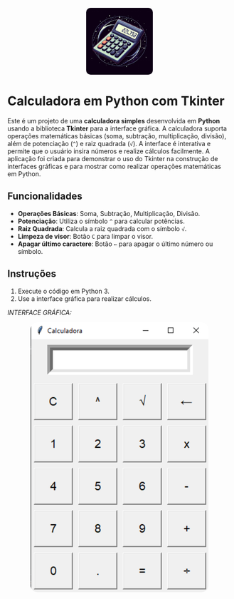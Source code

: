 <p align="center">
  <img src="https://github.com/ArturMaia/Calculadora/blob/main/calculadora.jpg" alt="calculadora" style="width: 150px; border-radius: 10px;">
</p>

# Calculadora em Python com Tkinter

Este é um projeto de uma **calculadora simples** desenvolvida em **Python** usando a biblioteca **Tkinter** para a interface gráfica. A calculadora suporta operações matemáticas básicas (soma, subtração, multiplicação, divisão), além de potenciação (`^`) e raiz quadrada (`√`). A interface é interativa e permite que o usuário insira números e realize cálculos facilmente. A aplicação foi criada para demonstrar o uso do Tkinter na construção de interfaces gráficas e para mostrar como realizar operações matemáticas em Python.

## Funcionalidades
- **Operações Básicas**: Soma, Subtração, Multiplicação, Divisão.
- **Potenciação**: Utiliza o símbolo `^` para calcular potências.
- **Raiz Quadrada**: Calcula a raiz quadrada com o símbolo `√`.
- **Limpeza de visor**: Botão `C` para limpar o visor.
- **Apagar último caractere**: Botão `←` para apagar o último número ou símbolo.

## Instruções
1. Execute o código em Python 3.
2. Use a interface gráfica para realizar cálculos.

*INTERFACE GRÁFICA:*

<p align="center">
  <img src="https://github.com/ArturMaia/Calculadora/blob/main/tela.png" alt="Calculando" style="width: 400px; border-radius: 15px;">
</p>
